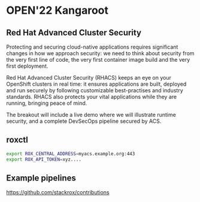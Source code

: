 # OPEN'22 Kangaroot

## Red Hat Advanced Cluster Security

Protecting and securing cloud-native applications requires significant changes in how we approach security: we need to think about security from the very first line of code, the very first container image build and the very first deployment.

Red Hat Advanced Cluster Security (RHACS) keeps an eye on your OpenShift clusters in real time: it ensures applications are built, deployed and run securely by following customizable best-practises and industry standards. RHACS also protects your vital applications while they are running, bringing peace of mind.

The breakout will include a live demo where we will illustrate runtime security, and a complete DevSecOps pipeline secured by ACS.

## roxctl


```bash
export ROX_CENTRAL_ADDRESS=myacs.example.org:443
export ROX_API_TOKEN=xyz....
```

## Example pipelines

https://github.com/stackrox/contributions
